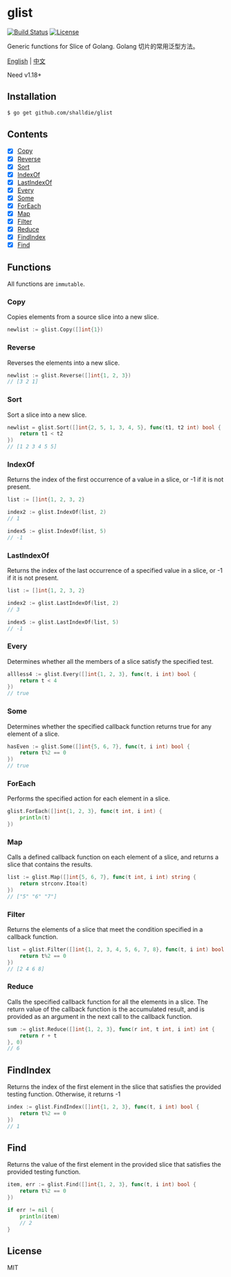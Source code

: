 # glist

[![Build Status](https://img.shields.io/github/workflow/status/shalldie/glist/ci?label=test&logo=github&style=flat-square)](https://github.com/shalldie/glist/actions)
[![License](https://img.shields.io/github/license/shalldie/glist?logo=github&style=flat-square)](https://github.com/shalldie/glist)

Generic functions for Slice of Golang. Golang 切片的常用泛型方法。

[English](./README.md) | [中文](./README.zh-CN.md)

Need v1.18+

## Installation

```bash
$ go get github.com/shalldie/glist
```

## Contents

- [x] [Copy](#Copy)
- [x] [Reverse](#Reverse)
- [x] [Sort](#Sort)
- [x] [IndexOf](#IndexOf)
- [x] [LastIndexOf](#LastIndexOf)
- [x] [Every](#Every)
- [x] [Some](#Some)
- [x] [ForEach](#ForEach)
- [x] [Map](#Map)
- [x] [Filter](#Filter)
- [x] [Reduce](#Reduce)
- [x] [FindIndex](#FindIndex)
- [x] [Find](#Find)

## Functions

All functions are `immutable`.

### Copy

Copies elements from a source slice into a new slice.

```go
newlist := glist.Copy([]int{1})
```

### Reverse

Reverses the elements into a new slice.

```go
newlist := glist.Reverse([]int{1, 2, 3})
// [3 2 1]
```

### Sort

Sort a slice into a new slice.

```go
newlist = glist.Sort([]int{2, 5, 1, 3, 4, 5}, func(t1, t2 int) bool {
    return t1 < t2
})
// [1 2 3 4 5 5]
```

### IndexOf

Returns the index of the first occurrence of a value in a slice, or -1 if it is not present.

```go
list := []int{1, 2, 3, 2}

index2 := glist.IndexOf(list, 2)
// 1

index5 := glist.IndexOf(list, 5)
// -1
```

### LastIndexOf

Returns the index of the last occurrence of a specified value in a slice, or -1 if it is not present.

```go
list := []int{1, 2, 3, 2}

index2 := glist.LastIndexOf(list, 2)
// 3

index5 := glist.LastIndexOf(list, 5)
// -1
```

### Every

Determines whether all the members of a slice satisfy the specified test.

```go
allless4 := glist.Every([]int{1, 2, 3}, func(t, i int) bool {
    return t < 4
})
// true
```

### Some

Determines whether the specified callback function returns true for any element of a slice.

```go
hasEven := glist.Some([]int{5, 6, 7}, func(t, i int) bool {
    return t%2 == 0
})
// true
```

### ForEach

Performs the specified action for each element in a slice.

```go
glist.ForEach([]int{1, 2, 3}, func(t int, i int) {
    println(t)
})

```

### Map

Calls a defined callback function on each element of a slice, and returns a slice that contains the results.

```go
list := glist.Map([]int{5, 6, 7}, func(t int, i int) string {
    return strconv.Itoa(t)
})
// ["5" "6" "7"]
```

### Filter

Returns the elements of a slice that meet the condition specified in a callback function.

```go
list = glist.Filter([]int{1, 2, 3, 4, 5, 6, 7, 8}, func(t, i int) bool {
    return t%2 == 0
})
// [2 4 6 8]
```

### Reduce

Calls the specified callback function for all the elements in a slice. The return value of the callback function is the accumulated result, and is provided as an argument in the next call to the callback function.

```go
sum := glist.Reduce([]int{1, 2, 3}, func(r int, t int, i int) int {
    return r + t
}, 0)
// 6
```

## FindIndex

Returns the index of the first element in the slice that satisfies the provided testing function. Otherwise, it returns -1

```go
index := glist.FindIndex([]int{1, 2, 3}, func(t, i int) bool {
    return t%2 == 0
})
// 1
```

## Find

Returns the value of the first element in the provided slice that satisfies the provided testing function.

```go
item, err := glist.Find([]int{1, 2, 3}, func(t, i int) bool {
    return t%2 == 0
})

if err != nil {
    println(item)
    // 2
}
```

## License

MIT
